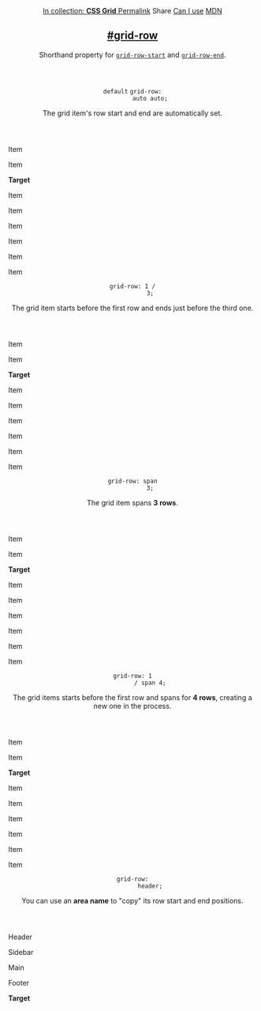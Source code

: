 <section id="grid-row" class="property property__-shorthand">
  <header class="property__header">
    <nav class="property__links">
      <a class="property__collection" href="/css-grid/">
        In collection: <strong>CSS Grid</strong>
      </a>
      <a class="property__links-direct" href="/property/grid-row/" data-property-name="grid-row"
        data-tooltip="Single page for this property">Permalink</a>
      <a class="property__share" data-tooltip="Share on Twitter or Facebook" data-property-name="grid-row">Share</a>
      <a target="_blank" href="http://caniuse.com/#feat=css-grid" data-tooltip="See on Can I use..." rel="external">Can
        I use</a>
      <a target="_blank" href="https://developer.mozilla.org/en/docs/Web/CSS/grid-row"
        data-tooltip="See on Mozilla Developer Network" rel="external">MDN</a>
    </nav>
    <h2 class="property__name">
      <a href="#grid-row"><span>#</span>grid-row</a>
    </h2>
    <div class="property__description">
      <p>Shorthand property for <code class="shorthand"><a class="hash" href="/property/grid-row-start"
            data-property-name="grid-row-start">grid-row-start</a></code> and <code class="shorthand"><a class="hash"
            href="/property/grid-row-end" data-property-name="grid-row-end">grid-row-end</a></code>.</p>
    </div>
  </header>
  <section class="example">
    <header class="example__header">
      <p class="example__name">
        <code class="example--default" data-tooltip="This is the property's default value">default</code>
        <code class="example--value" data-tooltip="Click to copy" data-clipboard-text="grid-row: auto auto;">grid-row:
          auto auto;</code>
      </p>
      <div class="example__description">
        <p>The grid item&#39;s row start and end are automatically set.</p>
      </div>
    </header>
    <aside class="example__preview">
      <div class="example__browser"><i></i><i></i><i></i></div>
      <div class="example__output">
        <div class="example__output-div grid-row " id="grid-row-auto-auto">
          <p class="block block--alpha">Item</p>
          <p class="block block--beta">Item</p>
          <p class="block block--pink"><strong>Target</strong></p>
          <p class="block block--yellow">Item</p>
          <p class="block block--purple">Item</p>
          <p class="block block--alpha">Item</p>
          <p class="block block--beta">Item</p>
          <p class="block block--yellow">Item</p>
          <p class="block block--purple">Item</p>
        </div>
      </div>
    </aside>
  </section>
  <section class="example">
    <header class="example__header">
      <p class="example__name">
        <code class="example--value" data-tooltip="Click to copy" data-clipboard-text="grid-row: 1 / 3;">grid-row: 1 /
          3;</code>
      </p>
      <div class="example__description">
        <p>The grid item starts before the first row and ends just before the third one.</p>
      </div>
    </header>
    <aside class="example__preview">
      <div class="example__browser"><i></i><i></i><i></i></div>
      <div class="example__output">
        <div class="example__output-div grid-row " id="grid-row-1--3">
          <p class="block block--alpha">Item</p>
          <p class="block block--beta">Item</p>
          <p class="block block--pink"><strong>Target</strong></p>
          <p class="block block--yellow">Item</p>
          <p class="block block--purple">Item</p>
          <p class="block block--alpha">Item</p>
          <p class="block block--beta">Item</p>
          <p class="block block--yellow">Item</p>
          <p class="block block--purple">Item</p>
        </div>
      </div>
    </aside>
  </section>
  <section class="example">
    <header class="example__header">
      <p class="example__name">
        <code class="example--value" data-tooltip="Click to copy" data-clipboard-text="grid-row: span 3;">grid-row: span
          3;</code>
      </p>
      <div class="example__description">
        <p>The grid item spans <strong>3 rows</strong>.</p>
      </div>
    </header>
    <aside class="example__preview">
      <div class="example__browser"><i></i><i></i><i></i></div>
      <div class="example__output">
        <div class="example__output-div grid-row " id="grid-row-span-3">
          <p class="block block--alpha">Item</p>
          <p class="block block--beta">Item</p>
          <p class="block block--pink"><strong>Target</strong></p>
          <p class="block block--yellow">Item</p>
          <p class="block block--purple">Item</p>
          <p class="block block--alpha">Item</p>
          <p class="block block--beta">Item</p>
          <p class="block block--yellow">Item</p>
          <p class="block block--purple">Item</p>
        </div>
      </div>
    </aside>
  </section>
  <section class="example">
    <header class="example__header">
      <p class="example__name">
        <code class="example--value" data-tooltip="Click to copy" data-clipboard-text="grid-row: 1 / span 4;">grid-row: 1
          / span 4;</code>
      </p>
      <div class="example__description">
        <p>The grid items starts before the first row and spans for <strong>4 rows</strong>, creating a new one in the
          process.</p>
      </div>
    </header>
    <aside class="example__preview">
      <div class="example__browser"><i></i><i></i><i></i></div>
      <div class="example__output">
        <div class="example__output-div grid-row " id="grid-row-1--span-4">
          <p class="block block--alpha">Item</p>
          <p class="block block--beta">Item</p>
          <p class="block block--pink"><strong>Target</strong></p>
          <p class="block block--yellow">Item</p>
          <p class="block block--purple">Item</p>
          <p class="block block--alpha">Item</p>
          <p class="block block--beta">Item</p>
          <p class="block block--yellow">Item</p>
          <p class="block block--purple">Item</p>
        </div>
      </div>
    </aside>
  </section>
  <section class="example">
    <header class="example__header">
      <p class="example__name">
        <code class="example--value" data-tooltip="Click to copy" data-clipboard-text="grid-row: header;">grid-row:
          header;</code>
      </p>
      <div class="example__description">
        <p>You can use an <strong>area name</strong> to &quot;copy&quot; its row start and end positions.</p>
      </div>
    </header>
    <aside class="example__preview">
      <div class="example__browser"><i></i><i></i><i></i></div>
      <div class="example__output">
        <div class="example__output-div grid-row " id="grid-row-header">
          <p class="block block--alpha">Header</p>
          <p class="block block--beta">Sidebar</p>
          <p class="block block--yellow">Main</p>
          <p class="block block--purple">Footer</p>
          <p class="block block--pink"><strong>Target</strong></p>
        </div>
      </div>
    </aside>
  </section>
</section>
